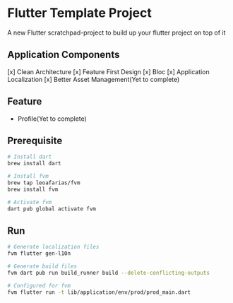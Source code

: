 # Flutter Template Project

A new Flutter scratchpad-project to build up your flutter project on top of it

## Application Components

[x] Clean Architecture
[x] Feature First Design
[x] Bloc
[x] Application Localization
[x] Better Asset Management(Yet to complete)

## Feature

- Profile(Yet to complete)

## Prerequisite
```bash
# Install dart
brew install dart

# Install fvm
brew tap leoafarias/fvm
brew install fvm

# Activate fvm
dart pub global activate fvm
```

## Run 

```bash
# Generate localization files
fvm flutter gen-l10n

# Generate build files
fvm dart pub run build_runner build --delete-conflicting-outputs

# Configured for fvm
fvm flutter run -t lib/application/env/prod/prod_main.dart
```
